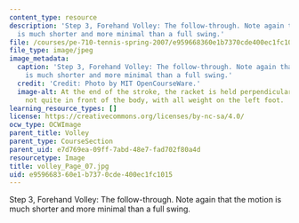 ```yaml
---
content_type: resource
description: 'Step 3, Forehand Volley: The follow-through. Note again that the motion
  is much shorter and more minimal than a full swing.'
file: /courses/pe-710-tennis-spring-2007/e959668360e1b7370cde400ec1fc1015_volley_Page_07.jpg
file_type: image/jpeg
image_metadata:
  caption: 'Step 3, Forehand Volley: The follow-through. Note again that the motion
    is much shorter and more minimal than a full swing.'
  credit: 'Credit: Photo by MIT OpenCourseWare.'
  image-alt: At the end of the stroke, the racket is held perpendicular to the arm,
    not quite in front of the body, with all weight on the left foot.
learning_resource_types: []
license: https://creativecommons.org/licenses/by-nc-sa/4.0/
ocw_type: OCWImage
parent_title: Volley
parent_type: CourseSection
parent_uid: e7d769ea-09ff-7abd-48e7-fad702f80a4d
resourcetype: Image
title: volley_Page_07.jpg
uid: e9596683-60e1-b737-0cde-400ec1fc1015
---
```

Step 3, Forehand Volley: The follow-through. Note again that the motion is much shorter and more minimal than a full swing.